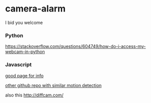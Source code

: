 # camera-alarm

I bid you welcome

### Python

https://stackoverflow.com/questions/604749/how-do-i-access-my-webcam-in-python

### Javascript

[good page for info](https://codersblock.com/blog/motion-detection-with-javascript/)

[other github repo with similar motion detection](https://github.com/lonekorean/diff-cam-feed)

also this http://diffcam.com/
